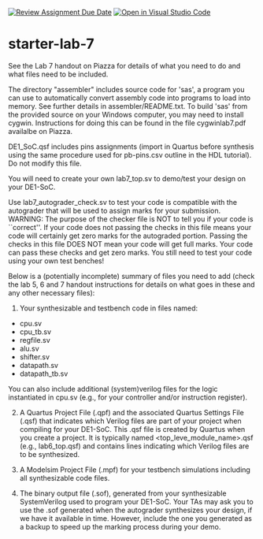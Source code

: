 [![Review Assignment Due Date](https://classroom.github.com/assets/deadline-readme-button-24ddc0f5d75046c5622901739e7c5dd533143b0c8e959d652212380cedb1ea36.svg)](https://classroom.github.com/a/u9NLNn_7)
[![Open in Visual Studio Code](https://classroom.github.com/assets/open-in-vscode-718a45dd9cf7e7f842a935f5ebbe5719a5e09af4491e668f4dbf3b35d5cca122.svg)](https://classroom.github.com/online_ide?assignment_repo_id=13017000&assignment_repo_type=AssignmentRepo)
# starter-lab-7

See the Lab 7 handout on Piazza for details of what you need to do and what files
need to be included.  

The directory "assembler" includes source code for 'sas', a program you can use
to automatically convert assembly code into programs to load into memory.  See
further details in assembler/README.txt.  To build 'sas' from the provided source
on your Windows computer, you may need to install cygwin.  Instructions for doing
this can be found in the file cygwinlab7.pdf availalbe on Piazza.

DE1_SoC.qsf includes pins assignments (import in Quartus before synthesis using the 
same procedure used for pb-pins.csv outline in the HDL tutorial). Do not modify this
file.

You will need to create your own lab7_top.sv to demo/test your design on your
DE1-SoC.

Use lab7_autograder_check.sv to test your code is compatible with the
autograder that will be used to assign marks for your submission.  WARNING: The
purpose of the checker file is NOT to tell you if your code is ``correct''.  If
your code does not passing the checks in this file means your code will
certainly get zero marks for the autograded portion.  Passing the checks in
this file DOES NOT mean your code will get full marks.  Your code can pass
these checks and get zero marks.  You still need to test your code using your
own test benches!

Below is a (potentially incomplete) summary of files you need to add (check the 
lab 5, 6 and 7 handout instructions for details on what goes in these and any other
necessary files):

1. Your synthesizable and testbench code in files named:
- cpu.sv
- cpu_tb.sv
- regfile.sv
- alu.sv
- shifter.sv
- datapath.sv
- datapath_tb.sv

You can also include additional (system)verilog files for the logic instantiated in cpu.sv
(e.g., for your controller and/or instruction register).

2. A Quartus Project File (.qpf) and the associated Quartus Settings File
   (.qsf) that indicates which Verilog files are part of your project when
compiling for your DE1-SoC. This .qsf file is created by Quartus when you
create a project.  It is typically named <top_leve_module_name>.qsf (e.g.,
lab6_top.qsf) and contains lines indicating which Verilog files are to be
synthesized.

2. A Modelsim Project File (.mpf) for your testbench simulations including
all synthesizable code files.

3. The binary output file (.sof), generated from your synthesizable SystemVerilog
 used to program your DE1-SoC.  Your TAs may ask you to use the .sof generated when the 
autograder synthesizes your design, if we have it available in time. However, include
the one you generated as a backup to speed up the marking process during your demo.  

